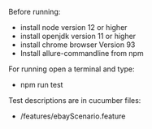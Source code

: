 Before running:
- install node version 12 or higher
- install openjdk version 11 or higher
- install chrome browser Version 93
- Install allure-commandline from npm

For running open a terminal and type:
- npm run test

Test descriptions are in cucumber files:
- /features/ebayScenario.feature
